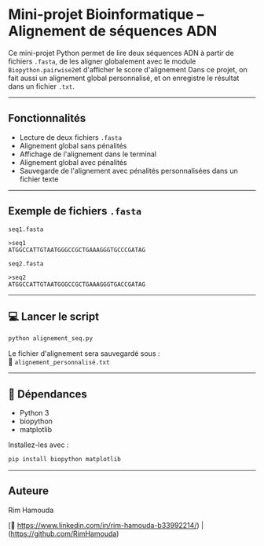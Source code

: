 
#  Mini-projet Bioinformatique – Alignement de séquences ADN

Ce mini-projet Python permet de lire deux séquences ADN à partir de fichiers `.fasta`, de les aligner globalement avec le module `Biopython.pairwise2`et d'afficher le score d'alignement
Dans ce projet, on fait aussi un alignement global personnalisé, et on enregistre le résultat dans un fichier `.txt`.

---

##  Fonctionnalités

- Lecture de deux fichiers `.fasta`
- Alignement global sans pénalités
- Affichage de l'alignement dans le terminal
- Alignement global avec pénalités
- Sauvegarde de l'alignement avec pénalités personnalisées dans un fichier texte

---

##  Exemple de fichiers `.fasta`

`seq1.fasta`
```
>seq1
ATGGCCATTGTAATGGGCCGCTGAAAGGGTGCCCGATAG
```

`seq2.fasta`
```
>seq2
ATGGCCATTGTAATGGGCCGCTGAAAGGGTGACCGATAG
```

---

## 💻 Lancer le script

```bash
python alignement_seq.py
```

Le fichier d'alignement sera sauvegardé sous :  
📄 `alignement_personnalisé.txt`



---

## 🧰 Dépendances

- Python 3
- biopython
- matplotlib

Installez-les avec :

```bash
pip install biopython matplotlib
```

---

##  Auteure

Rim Hamouda 

[🔗 https://www.linkedin.com/in/rim-hamouda-b33992214/) | (https://github.com/RimHamouda)
